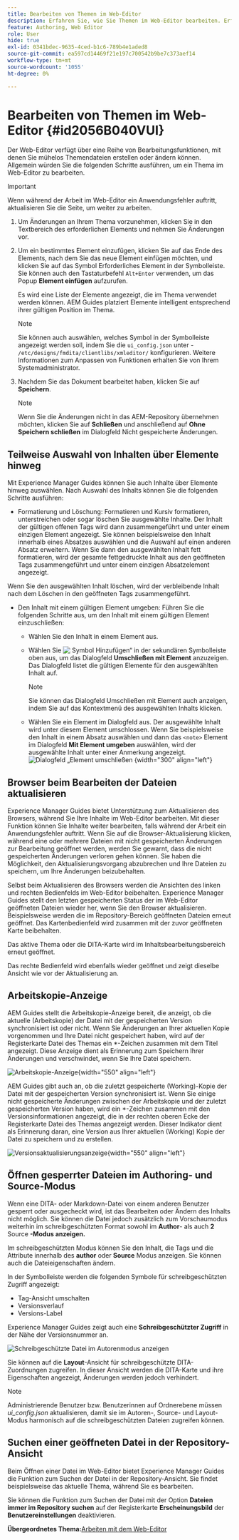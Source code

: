 ```yaml
---
title: Bearbeiten von Themen im Web-Editor
description: Erfahren Sie, wie Sie Themen im Web-Editor bearbeiten. Erfahren Sie mehr über verschiedene Bearbeitungsfunktionen zum Ändern Ihrer Themendateien in AEM Guides.
feature: Authoring, Web Editor
role: User
hide: true
exl-id: 0341bdec-9635-4ced-b1c6-789b4e1aded8
source-git-commit: ea597cd14469f21e197c700542b9be7c373aef14
workflow-type: tm+mt
source-wordcount: '1055'
ht-degree: 0%

---
```


# Bearbeiten von Themen im Web-Editor {#id2056B040VUI}

Der Web-Editor verfügt über eine Reihe von Bearbeitungsfunktionen, mit denen Sie mühelos Themendateien erstellen oder ändern können. Allgemein würden Sie die folgenden Schritte ausführen, um ein Thema im Web-Editor zu bearbeiten.

>[!IMPORTANT]
>
> Wenn während der Arbeit im Web-Editor ein Anwendungsfehler auftritt, aktualisieren Sie die Seite, um weiter zu arbeiten.

1. Um Änderungen an Ihrem Thema vorzunehmen, klicken Sie in den Textbereich des erforderlichen Elements und nehmen Sie Änderungen vor.

1. Um ein bestimmtes Element einzufügen, klicken Sie auf das Ende des Elements, nach dem Sie das neue Element einfügen möchten, und klicken Sie auf das Symbol Erforderliches Element in der Symbolleiste. Sie können auch den Tastaturbefehl `Alt+Enter` verwenden, um das Popup **Element einfügen** aufzurufen.

   Es wird eine Liste der Elemente angezeigt, die im Thema verwendet werden können. AEM Guides platziert Elemente intelligent entsprechend ihrer gültigen Position im Thema.

   >[!NOTE]
   >
   > Sie können auch auswählen, welches Symbol in der Symbolleiste angezeigt werden soll, indem Sie die `ui_config.json` unter - `/etc/designs/fmdita/clientlibs/xmleditor/` konfigurieren. Weitere Informationen zum Anpassen von Funktionen erhalten Sie von Ihrem Systemadministrator.

1. Nachdem Sie das Dokument bearbeitet haben, klicken Sie auf **Speichern**.

   >[!NOTE]
   >
   > Wenn Sie die Änderungen nicht in das AEM-Repository übernehmen möchten, klicken Sie auf **Schließen** und anschließend auf **Ohne Speichern schließen** im Dialogfeld Nicht gespeicherte Änderungen.


## Teilweise Auswahl von Inhalten über Elemente hinweg

Mit Experience Manager Guides können Sie auch Inhalte über Elemente hinweg auswählen. Nach Auswahl des Inhalts können Sie die folgenden Schritte ausführen:

- Formatierung und Löschung: Formatieren und Kursiv formatieren, unterstreichen oder sogar löschen Sie ausgewählte Inhalte. Der Inhalt der gültigen offenen Tags wird dann zusammengeführt und unter einem einzigen Element angezeigt. Sie können beispielsweise den Inhalt innerhalb eines Absatzes auswählen und die Auswahl auf einen anderen Absatz erweitern. Wenn Sie dann den ausgewählten Inhalt fett formatieren, wird der gesamte fettgedruckte Inhalt aus den geöffneten Tags zusammengeführt und unter einem einzigen Absatzelement angezeigt.

Wenn Sie den ausgewählten Inhalt löschen, wird der verbleibende Inhalt nach dem Löschen in den geöffneten Tags zusammengeführt.

- Den Inhalt mit einem gültigen Element umgeben: Führen Sie die folgenden Schritte aus, um den Inhalt mit einem gültigen Element einzuschließen:

   - Wählen Sie den Inhalt in einem Element aus.
   - Wählen Sie ![&#x200B; Symbol &#x200B;](images/Add_icon.svg)Hinzufügen“ in der sekundären Symbolleiste oben aus, um das Dialogfeld **Umschließen mit Element** anzuzeigen. Das Dialogfeld listet die gültigen Elemente für den ausgewählten Inhalt auf.

     >[!NOTE]
     >
     > Sie können das Dialogfeld Umschließen mit Element auch anzeigen, indem Sie auf das Kontextmenü des ausgewählten Inhalts klicken.

   - Wählen Sie ein Element im Dialogfeld aus. Der ausgewählte Inhalt wird unter diesem Element umschlossen. Wenn Sie beispielsweise den Inhalt in einem Absatz auswählen und dann das `<note>` Element im Dialogfeld **Mit Element umgeben** auswählen, wird der ausgewählte Inhalt unter einer Anmerkung angezeigt.\
     ![Dialogfeld „Element umschließen](./images/surround-element.png) {width="300" align="left"}

## Browser beim Bearbeiten der Dateien aktualisieren

Experience Manager Guides bietet Unterstützung zum Aktualisieren des Browsers, während Sie Ihre Inhalte im Web-Editor bearbeiten. Mit dieser Funktion können Sie Inhalte weiter bearbeiten, falls während der Arbeit ein Anwendungsfehler auftritt. Wenn Sie auf die Browser-Aktualisierung klicken, während eine oder mehrere Dateien mit nicht gespeicherten Änderungen zur Bearbeitung geöffnet werden, werden Sie gewarnt, dass die nicht gespeicherten Änderungen verloren gehen können. Sie haben die Möglichkeit, den Aktualisierungsvorgang abzubrechen und Ihre Dateien zu speichern, um Ihre Änderungen beizubehalten.

Selbst beim Aktualisieren des Browsers werden die Ansichten des linken und rechten Bedienfelds im Web-Editor beibehalten. Experience Manager Guides stellt den letzten gespeicherten Status der im Web-Editor geöffneten Dateien wieder her, wenn Sie den Browser aktualisieren. Beispielsweise werden die im Repository-Bereich geöffneten Dateien erneut geöffnet. Das Kartenbedienfeld wird zusammen mit der zuvor geöffneten Karte beibehalten.

Das aktive Thema oder die DITA-Karte wird im Inhaltsbearbeitungsbereich erneut geöffnet.

Das rechte Bedienfeld wird ebenfalls wieder geöffnet und zeigt dieselbe Ansicht wie vor der Aktualisierung an.

## Arbeitskopie-Anzeige

AEM Guides stellt die Arbeitskopie-Anzeige bereit, die anzeigt, ob die aktuelle \(Arbeitskopie\) der Datei mit der gespeicherten Version synchronisiert ist oder nicht. Wenn Sie Änderungen an Ihrer aktuellen Kopie vorgenommen und Ihre Datei nicht gespeichert haben, wird auf der Registerkarte Datei des Themas ein \*-Zeichen zusammen mit dem Titel angezeigt. Diese Anzeige dient als Erinnerung zum Speichern Ihrer Änderungen und verschwindet, wenn Sie Ihre Datei speichern.

![Arbeitskopie-Anzeige](images/working-copy-text-update-indicator.png){width="550" align="left"}

AEM Guides gibt auch an, ob die zuletzt gespeicherte \(Working\)-Kopie der Datei mit der gespeicherten Version synchronisiert ist. Wenn Sie einige nicht gespeicherte Änderungen zwischen der Arbeitskopie und der zuletzt gespeicherten Version haben, wird ein \*-Zeichen zusammen mit den Versionsinformationen angezeigt, die in der rechten oberen Ecke der Registerkarte Datei des Themas angezeigt werden. Dieser Indikator dient als Erinnerung daran, eine Version aus Ihrer aktuellen \(Working\) Kopie der Datei zu speichern und zu erstellen.

![Versionsaktualisierungsanzeige](images/version-update-indicator.png){width="550" align="left"}


## Öffnen gesperrter Dateien im Authoring- und Source-Modus

Wenn eine DITA- oder Markdown-Datei von einem anderen Benutzer gesperrt oder ausgecheckt wird, ist das Bearbeiten oder Ändern des Inhalts nicht möglich. Sie können die Datei jedoch zusätzlich zum Vorschaumodus weiterhin im schreibgeschützten Format sowohl im **Author**- als auch **2** Source **-Modus anzeigen.**

Im schreibgeschützten Modus können Sie den Inhalt, die Tags und die Attribute innerhalb des **author** oder **Source** Modus anzeigen. Sie können auch die Dateieigenschaften ändern.

In der Symbolleiste werden die folgenden Symbole für schreibgeschützten Zugriff angezeigt:

- Tag-Ansicht umschalten
- Versionsverlauf
- Versions-Label

Experience Manager Guides zeigt auch eine **Schreibgeschützter Zugriff** in der Nähe der Versionsnummer an.

![Schreibgeschützte Datei im Autorenmodus anzeigen](images/locked-file-editor.png)

Sie können auf die **Layout**-Ansicht für schreibgeschützte DITA-Zuordnungen zugreifen. In dieser Ansicht werden die DITA-Karte und ihre Eigenschaften angezeigt, Änderungen werden jedoch verhindert.

>[!NOTE]
>
> Administrierende Benutzer bzw. Benutzerinnen auf Ordnerebene müssen *ui_config.json* aktualisieren, damit sie im Autoren-, Source- und Layout-Modus harmonisch auf die schreibgeschützten Dateien zugreifen können.

## Suchen einer geöffneten Datei in der Repository-Ansicht

Beim Öffnen einer Datei im Web-Editor bietet Experience Manager Guides die Funktion zum Suchen der Datei in der Repository-Ansicht. Sie findet beispielsweise das aktuelle Thema, während Sie es bearbeiten.

Sie können die Funktion zum Suchen der Datei mit der Option **Dateien immer im Repository suchen** auf der Registerkarte **Erscheinungsbild** der **Benutzereinstellungen** deaktivieren.


**Übergeordnetes Thema:**&#x200B;[&#x200B; Arbeiten mit dem Web-Editor](web-editor.md)
